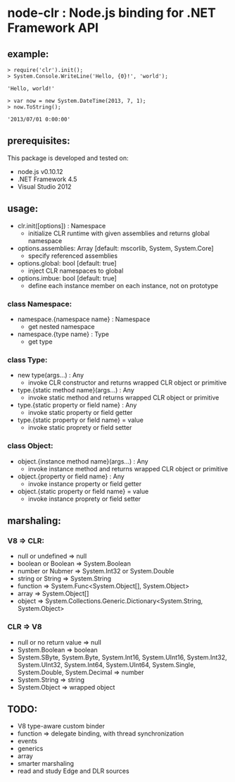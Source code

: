 # node-clr : Node.js binding for .NET Framework API

## example:
	> require('clr').init();
	> System.Console.WriteLine('Hello, {0}!', 'world');
	
	'Hello, world!'
	
	> var now = new System.DateTime(2013, 7, 1);
	> now.ToString();
	
	'2013/07/01 0:00:00'


## prerequisites:

This package is developed and tested on:

- node.js v0.10.12
- .NET Framework 4.5
- Visual Studio 2012


## usage:
- clr.init([options]) : Namespace
	- initialize CLR runtime with given assemblies and returns global namespace
- options.assemblies: Array [default: mscorlib, System, System.Core]
	- specify referenced assemblies
- options.global: bool [default: true]
	- inject CLR namespaces to global
- options.imbue: bool [default: true]
	- define each instance member on each instance, not on prototype

### class Namespace:
- namespace.{namespace name} : Namespace
	- get nested namespace
- namespace.{type name} : Type
	- get type

### class Type:
- new type(args...) : Any
	- invoke CLR constructor and returns wrapped CLR object or primitive
- type.{static method name}(args...) : Any
	- invoke static method and returns wrapped CLR object or primitive
- type.{static property or field name} : Any
	- invoke static property or field getter
- type.{static property or field name} = value
	- invoke static proprety or field setter

### class Object:
- object.{instance method name}(args...) : Any
	- invoke instance method and returns wrapped CLR object or primitive
- object.{property or field name} : Any
	- invoke instance property or field getter
- object.{static property or field name} = value
	- invoke instance proprety or field setter

## marshaling:
### V8 => CLR:
- null or undefined => null
- boolean or Boolean => System.Boolean
- number or Nubmer => System.Int32 or System.Double
- string or String => System.String
- function => System.Func<System.Object[], System.Object>
- array => System.Object[]
- object => System.Collections.Generic.Dictionary<System.String, System.Object>

### CLR => V8
- null or no return value => null
- System.Boolean => boolean
- System.SByte, System.Byte, System.Int16, System.UInt16, System.Int32, System.UInt32, System.Int64, System.UInt64, System.Single, System.Double, System.Decimal => number
- System.String => string
- System.Object => wrapped object

## TODO:
- V8 type-aware custom binder
- function => delegate binding, with thread synchronization
- events
- generics
- array
- smarter marshaling
- read and study Edge and DLR sources

